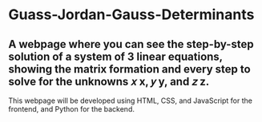 # Guass-Jordan-Gauss-Determinants
A webpage where you can see the step-by-step solution of a system of 3 linear equations, showing the matrix formation and every step to solve for the unknowns  𝑥 x,  𝑦 y, and  𝑧 z.
--------

This webpage will be developed using HTML, CSS, and JavaScript for the frontend, and Python for the backend.
